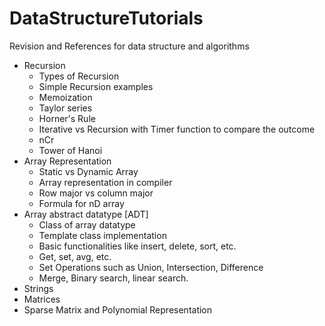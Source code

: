 # DataStructureTutorials
Revision and References for data structure and algorithms 

 - Recursion
    - Types of Recursion
    - Simple Recursion examples
    - Memoization
    - Taylor series
    - Horner's Rule
    - Iterative vs Recursion with Timer function to compare the outcome
    - nCr
    - Tower of Hanoi
 - Array Representation
    - Static vs Dynamic Array
    - Array representation in compiler
    - Row major vs column major
    - Formula for nD array
 - Array abstract datatype [ADT]
    - Class of array datatype
    - Template class implementation
    - Basic functionalities like insert, delete, sort, etc.
    - Get, set, avg, etc.
    - Set Operations such as Union, Intersection, Difference
    - Merge, Binary search, linear search.
 - Strings
 - Matrices
 - Sparse Matrix and Polynomial Representation
